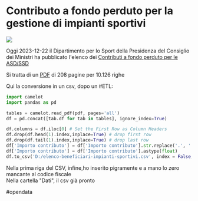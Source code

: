 # Contributo a fondo perduto per la gestione di impianti sportivi

![](https://www.figc.it/media/127207/logo-dipartimento-per-lo-sport.png?anchor=center&mode=crop&width=730&height=358&rnd=132682855780000000)


Oggi 2023-12-22 il Dipartimento per lo Sport della Presidenza del Consiglio dei Ministri ha pubblicato l'elenco dei [Contributi a fondo perduto per le ASD/SSD](https://www.sport.governo.it/it/emergenza-covid-19/contributi-a-fondo-perduto-in-favore-delle-societa-e-associazioni-sportive-dilettantistiche/contributi-2023/contributi-a-fondo-perduto-pubblicato-lelenco-delle-asdssd-beneficiarie/)

Si tratta di un [PDF](https://www.sport.governo.it/media/jnak00r3/elenco-beneficiari-impianti-sportivi.pdf) di 208 pagine per 10.126 righe  

Qui la conversione in un csv, dopo un #ETL:  

```Python
import camelot
import pandas as pd

tables = camelot.read_pdf(pdf, pages='all')
df = pd.concat([tab.df for tab in tables], ignore_index=True)

df.columns = df.iloc[0] # Set the First Row as Column Headers
df.drop(df.head(1).index,inplace=True) # drop first row
df.drop(df.tail(1).index,inplace=True) # drop last row
df['Importo contributo'] = df['Importo contributo'].str.replace('.', '').str.replace(',', '.').str.replace('€', '')
df['Importo contributo'] = df['Importo contributo'].astype(float)
df.to_csv('D:/elenco-beneficiari-impianti-sportivi.csv', index = False,sep='|')

```

Nella prima riga del CSV, infine,ho inserito pigramente e a mano lo zero mancante al codice fiscale  
Nella cartella "Dati", il csv già pronto

#opendata
